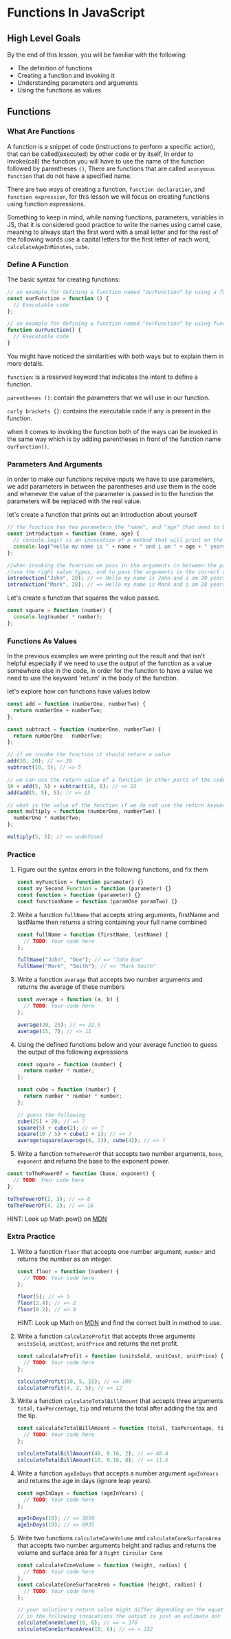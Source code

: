 # Functions In JavaScript

## High Level Goals

By the end of this lesson, you will be familiar with the following:

- The definition of functions
- Creating a function and invoking it
- Understanding parameters and arguments
- Using the functions as values

## Functions

### What Are Functions

A function is a snippet of code (instructions to perform a specific action), that can be called(executed) by other code or by itself, In order to invoke(call) the function you will have to use the name of the function followed by parentheses `()`, There are functions that are called `anonymous function` that do not have a specified name.

There are two ways of creating a function, `function declaration`, and `function expression`, for this lesson we will focus on creating functions using function expressions.

Something to keep in mind, while naming functions, parameters, variables in JS, that it is considered good practice to write the names using camel case, meaning to always start the first word with a small letter and for the rest of the following words use a capital letters for the first letter of each word, `calculateAgeInMinutes`, `cube`.

### Define A Function

The basic syntax for creating functions:

```js
// an example for defining a function named "ourFunction" by using a function expression.
const ourFunction = function () {
  // Executable code
};

// an example for defining a function named "ourFunction" by using function declaration
function ourFunction() {
  // Executable code
}
```

You might have noticed the similarities with both ways but to explain them in more details.

`function`: is a reserved keyword that indicates the intent to define a function.

`parentheses ()`: contain the parameters that we will use in our function.

`curly brackets {}`: contains the executable code if any is present in the function.

when it comes to invoking the function both of the ways can be invoked in the same way which is by adding parentheses in front of the function name `ourFunction()`.

### Parameters And Arguments

In order to make our functions receive inputs we have to use parameters, we add parameters in between the parentheses
and use them in the code and whenever the value of the parameter is passed in to the function the parameters will be replaced with the real value.

let's create a function that prints out an introduction about yourself

```js
// the function has two parameters the "name", and "age" that need to be provided as arguments when invoking the function
const introduction = function (name, age) {
  // console.log() is an invocation of a method that will print on the console the arguments passed to it.
  console.log("Hello my name is " + name + " and i am " + age + " years old");
};

//when invoking the function we pass in the arguments in between the parentheses, make sure to use propper syntax
//use the right value types, and to pass the arguments in the correct order.
introduction("John", 20); // => Hello my name is John and i am 20 years old
introduction("Mark", 28); // => Hello my name is Mark and i am 28 years old
```

Let's create a function that squares the value passed.

```js
const square = function (number) {
  console.log(number * number);
};
```

### Functions As Values

In the previous examples we were printing out the result and that isn't helpful especially if we need to use the output of the function as a value somewhere else in the code, in order for the function to have a value we need to use the keyword 'return' in the body of the function.

let's explore how can functions have values below

```js
const add = function (numberOne, numberTwo) {
  return numberOne + numberTwo;
};

const subtract = function (numberOne, numberTwo) {
  return numberOne - numberTwo;
};

// if we invoke the function it should return a value
add(10, 20); // => 30
subtract(10, 5); // => 5

// we can use the return value of a function in other parts of the code, like the following example
10 + add(5, 5) + subtract(10, 8); // => 22
add(add(5, 5), 5); // => 15

// what is the value of the function if we do not use the return keyword?
const multiply = function (numberOne, numberTwo) {
  numberOne * numberTwo;
};

multiply(5, 5); // => undefined
```

### Practice

1. Figure out the syntax errors in the following functions, and fix them

   ```js
   const myFunction = function parameter) {}
   const my Second Function = function (parameter) {}
   const function = function (parameter) {}
   const functionName = function (paramOne paramTwo) {}
   ```

2. Write a function `fullName` that accepts string arguments, firstName and lastName then returns a string containing your full name combined

   ```js
   const fullName = function (firstName, lastName) {
     // TODO: Your code here
   };

   fullName("John", "Doe"); // => "John Doe"
   fullName("Mark", "Smith"); // => "Mark Smith"
   ```

3. Write a function `average` that accepts two number arguments and returns the average of these numbers

   ```js
   const average = function (a, b) {
     // TODO: Your code here
   };

   average(20, 25); // => 22.5
   average(15, 7); // => 11
   ```

4. Using the defined functions below and your average function to guess the output of the following expressions

   ```js
   const square = function (number) {
     return number * number;
   };

   const cube = function (number) {
     return number * number * number;
   };

   // guess the following
   cube(25) + 20; // => ?
   square(5) + cube(2); // => ?
   square(10 / 5) + cube(2 + 1); // => ?
   average(square(average(6, 2)), cube(4)); // => ?
   ```

5. Write a function `toThePowerOf` that accepts two number arguments, `base`, `exponent` and returns the base to the exponent power.

```js
const toThePowerOf = function (base, exponent) {
  // TODO: Your code here
};

toThePowerOf(2, 3); // => 8
toThePowerOf(4, 2); // => 16
```

HINT: Look up Math.pow() on [MDN](https://developer.mozilla.org/en-US/)

### Extra Practice

1. Write a function `floor` that accepts one number argument, `number` and returns the number as an integer.

   ```js
   const floor = function (number) {
     // TODO: Your code here
   };

   floor(5); // => 5
   floor(2.4); // => 2
   floor(0.2); // => 0
   ```

   HINT: Look up Math on [MDN](https://developer.mozilla.org/en-US/) and find the correct built in method to use.

2. Write a function `calculateProfit` that accepts three arguments `unitsSold`, `unitCost`, `unitPrice` and returns the net profit.

   ```js
   const calculateProfit = function (unitsSold, unitCost, unitPrice) {
     // TODO: Your code here
   };

   calculateProfit(10, 5, 15); // => 100
   calculateProfit(4, 2, 5); // => 12
   ```

3. Write a function `calculateTotalBillAmount` that accepts three arguments `total`, `taxPercentage`, `tip` and returns the total after adding the tax and the tip.

   ```js
   const calculateTotalBillAmount = function (total, taxPercentage, tip) {
     // TODO: Your code here
   };

   calculateTotalBillAmount(40, 0.16, 2); // => 48.4
   calculateTotalBillAmount(10, 0.16, 0); // => 11.6
   ```

4. Write a function `ageInDays` that accepts a number argument `ageInYears` and returns the age in days (ignore leap years).

   ```js
   const ageInDays = function (ageInYears) {
     // TODO: Your code here
   };

   ageInDays(10); // => 3650
   ageInDays(19); // => 6935
   ```

5. Write two functions `calculateConeVolume` and `calculateConeSurfaceArea` that accepts two number arguments height and radius and returns the volume and surface area for a `Right Circular Cone`

   ```js
   const calculateConeVolume = function (height, radius) {
     // TODO: Your code here
   };
   const calculateConeSurfaceArea = function (height, radius) {
     // TODO: Your code here
   };

   // your solution's return value might differ depending on the equation you used or the rounding,
   // in the following invocations the output is just an estimate not the exact value.
   calculateConeVolume(10, 6); // => ≈ 376
   calculateConeSurfaceArea(10, 6); // => ≈ 332
   ```
